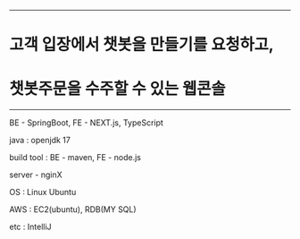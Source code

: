 ------------------------------------------

# 고객 입장에서 챗봇을 만들기를 요청하고,
# 챗봇주문을 수주할 수 있는 웹콘솔

------------------------------------------

BE - SpringBoot, FE - NEXT.js, TypeScript

java : openjdk 17

build tool : BE - maven, FE - node.js

server - nginX

OS : Linux Ubuntu

AWS : EC2(ubuntu), RDB(MY SQL)

etc : IntelliJ

